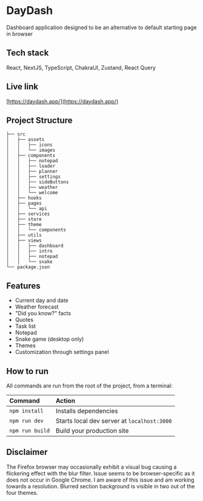 # DayDash
Dashboard application designed to be an alternative to default starting page in browser
 
## Tech stack
React, NextJS, TypeScript, ChakraUI, Zustand, React Query

## Live link
[https://daydash.app/](https://daydash.app/)

##  Project Structure
```
├── src
│   ├── assets
│   │   ├── icons
│   │   └── images
│   ├── components
│   │   ├── notepad
│   │   ├── loader
│   │   ├── planner
│   │   ├── settings
│   │   ├── sideButtons
│   │   ├── weather
│   │   └── welcome
│   ├── hooks
│   ├── pages
│   │   └── api
│   ├── services
│   ├── store
│   ├── theme
│   │   └── components
│   ├── utils
│   ├── views
│   │   ├── dashboard
│   │   ├── intro
│   │   ├── notepad
│   │   └── snake
└── package.json
```

##  Features
- Current day and date
- Weather forecast
- "Did you know?" facts
- Quotes
- Task list
- Notepad
- Snake game (desktop only)
- Themes
- Customization through settings panel

##  How to run
All commands are run from the root of the project, from a terminal:

| Command                | Action                                             |
| :--------------------- | :------------------------------------------------- |
| `npm install`          | Installs dependencies                              |
| `npm run dev`          | Starts local dev server at `localhost:3000`        |
| `npm run build`        | Build your production site           |

## Disclaimer
The Firefox browser may occasionally exhibit a visual bug causing a flickering effect with the blur filter.  Issue seems to be browser-specific as it does not occur in Google Chrome. I am aware of this issue and am working towards a resolution. Blurred section background is visible in two out of the four themes.